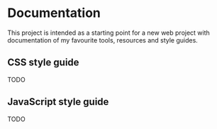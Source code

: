 # Documentation

This project is intended as a starting point for a new web project with documentation of my favourite tools, resources and style guides.


## CSS style guide

TODO


## JavaScript style guide

TODO
